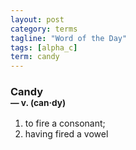 ```yaml
---
layout: post
category: terms
tagline: "Word of the Day"
tags: [alpha_c]
term: candy
---
```


<h3>Candy<br/> <small>&mdash; v. (can<span>&middot;</span>dy)</small></h3>
<p><ol><li>to fire a consonant;</li>
<li>having fired a vowel</li>
</ol></p>
